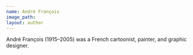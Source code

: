 ```yaml
---
name: André François
image_path:
layout: author
---
```

André François (1915–2005) was a French cartoonist, painter, and graphic designer.
